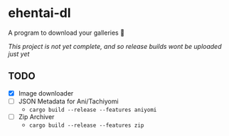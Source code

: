 # ehentai-dl
A program to download your galleries 🦀

*This project is not yet complete, and so release builds wont be uploaded just yet*

## TODO
- [x] Image downloader
- [ ] JSON Metadata for Ani/Tachiyomi
  - `cargo build --release --features aniyomi`
- [ ] Zip Archiver
  - `cargo build --release --features zip`

